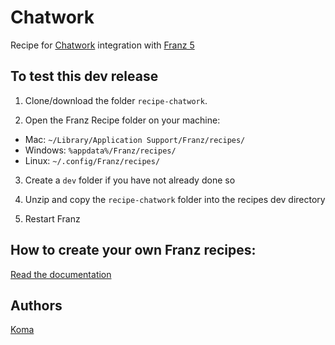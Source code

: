 # Chatwork
Recipe for [Chatwork](https://www.chatwork.com) integration with [Franz 5](http://meetfranz.com)

## To test this dev release

1. Clone/download the folder `recipe-chatwork`.

2. Open the Franz Recipe folder on your machine:
  * Mac: `~/Library/Application Support/Franz/recipes/`
  * Windows: `%appdata%/Franz/recipes/`
  * Linux: `~/.config/Franz/recipes/`

3. Create a `dev` folder if you have not already done so

3. Unzip and copy the `recipe-chatwork` folder into the recipes dev directory

4. Restart Franz

## How to create your own Franz recipes:
[Read the documentation](https://github.com/meetfranz/plugins)

## Authors
[Koma](https://github.com/koma-private/)
